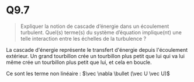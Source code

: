 # Q9.7

> Expliquer la notion de cascade d’énergie dans un écoulement turbulent. Quel(s) terme(s) du système d’équation implique(nt) une telle interaction entre les échelles de la turbulence ?

La cascade d'énergie représente le transfert d'énergie depuis l'écoulement extérieur. Un grand tourbillon crée un tourbillon plus petit que lui qui va lui même crée un tourbillon plus petit que lui, et cela en boucle.

Ce sont les terme non linéaire : $\vec \nabla \bullet (\vec U \vec U)$
